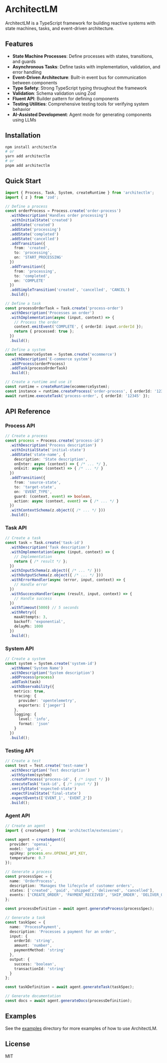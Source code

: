 # ArchitectLM

ArchitectLM is a TypeScript framework for building reactive systems with state machines, tasks, and event-driven architecture.

## Features

- **State Machine Processes**: Define processes with states, transitions, and guards
- **Asynchronous Tasks**: Define tasks with implementation, validation, and error handling
- **Event-Driven Architecture**: Built-in event bus for communication between components
- **Type Safety**: Strong TypeScript typing throughout the framework
- **Validation**: Schema validation using Zod
- **Fluent API**: Builder pattern for defining components
- **Testing Utilities**: Comprehensive testing tools for verifying system behavior
- **AI-Assisted Development**: Agent mode for generating components using LLMs

## Installation

```bash
npm install architectlm
# or
yarn add architectlm
# or
pnpm add architectlm
```

## Quick Start

```typescript
import { Process, Task, System, createRuntime } from 'architectlm';
import { z } from 'zod';

// Define a process
const orderProcess = Process.create('order-process')
  .withDescription('Handles order processing')
  .withInitialState('created')
  .addState('created')
  .addState('processing')
  .addState('completed')
  .addState('cancelled')
  .addTransition({
    from: 'created',
    to: 'processing',
    on: 'START_PROCESSING'
  })
  .addTransition({
    from: 'processing',
    to: 'completed',
    on: 'COMPLETE'
  })
  .addSimpleTransition('created', 'cancelled', 'CANCEL')
  .build();

// Define a task
const processOrderTask = Task.create('process-order')
  .withDescription('Processes an order')
  .withImplementation(async (input, context) => {
    // Process the order
    context.emitEvent('COMPLETE', { orderId: input.orderId });
    return { processed: true };
  })
  .build();

// Define a system
const ecommerceSystem = System.create('ecommerce')
  .withDescription('E-commerce system')
  .addProcess(orderProcess)
  .addTask(processOrderTask)
  .build();

// Create a runtime and use it
const runtime = createRuntime(ecommerceSystem);
const instance = runtime.createProcess('order-process', { orderId: '12345' });
await runtime.executeTask('process-order', { orderId: '12345' });
```

## API Reference

### Process API

```typescript
// Create a process
const process = Process.create('process-id')
  .withDescription('Process description')
  .withInitialState('initial-state')
  .addState('state-name', {
    description: 'State description',
    onEnter: async (context) => { /* ... */ },
    onExit: async (context) => { /* ... */ }
  })
  .addTransition({
    from: 'source-state',
    to: 'target-state',
    on: 'EVENT_TYPE',
    guard: (context, event) => boolean,
    action: async (context, event) => { /* ... */ }
  })
  .withContextSchema(z.object({ /* ... */ }))
  .build();
```

### Task API

```typescript
// Create a task
const task = Task.create('task-id')
  .withDescription('Task description')
  .withImplementation(async (input, context) => {
    // Implementation
    return { /* result */ };
  })
  .withInputSchema(z.object({ /* ... */ }))
  .withOutputSchema(z.object({ /* ... */ }))
  .withErrorHandler(async (error, input, context) => {
    // Handle error
  })
  .withSuccessHandler(async (result, input, context) => {
    // Handle success
  })
  .withTimeout(5000) // 5 seconds
  .withRetry({
    maxAttempts: 3,
    backoff: 'exponential',
    delayMs: 1000
  })
  .build();
```

### System API

```typescript
// Create a system
const system = System.create('system-id')
  .withName('System Name')
  .withDescription('System description')
  .addProcess(process)
  .addTask(task)
  .withObservability({
    metrics: true,
    tracing: {
      provider: 'opentelemetry',
      exporters: ['jaeger']
    },
    logging: {
      level: 'info',
      format: 'json'
    }
  })
  .build();
```

### Testing API

```typescript
// Create a test
const test = Test.create('test-name')
  .withDescription('Test description')
  .withSystem(system)
  .createProcess('process-id', { /* input */ })
  .executeTask('task-id', { /* input */ })
  .verifyState('expected-state')
  .expectFinalState('final-state')
  .expectEvents(['EVENT_1', 'EVENT_2'])
  .build();
```

### Agent API

```typescript
// Create an agent
import { createAgent } from 'architectlm/extensions';

const agent = createAgent({
  provider: 'openai',
  model: 'gpt-4',
  apiKey: process.env.OPENAI_API_KEY,
  temperature: 0.7
});

// Generate a process
const processSpec = {
  name: 'OrderProcess',
  description: 'Manages the lifecycle of customer orders',
  states: ['created', 'paid', 'shipped', 'delivered', 'cancelled'],
  events: ['CREATE_ORDER', 'PAYMENT_RECEIVED', 'SHIP_ORDER', 'DELIVER_ORDER', 'CANCEL_ORDER']
};

const processDefinition = await agent.generateProcess(processSpec);

// Generate a task
const taskSpec = {
  name: 'ProcessPayment',
  description: 'Processes a payment for an order',
  input: {
    orderId: 'string',
    amount: 'number',
    paymentMethod: 'string'
  },
  output: {
    success: 'boolean',
    transactionId: 'string'
  }
};

const taskDefinition = await agent.generateTask(taskSpec);

// Generate documentation
const docs = await agent.generateDocs(processDefinition);
```

## Examples

See the [examples](./examples) directory for more examples of how to use ArchitectLM.

## License

MIT 